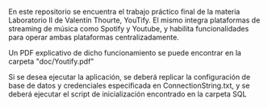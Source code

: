 En este repositorio se encuentra el trabajo práctico final de la materia Laboratorio II de Valentín Thourte, YouTify.
El mismo integra plataformas de streaming de música como Spotify y Youtube, y habilita funcionalidades para operar ambas plataformas centralizadamente.

Un PDF explicativo de dicho funcionamiento se puede encontrar en la carpeta "doc/Youtify.pdf"

Si se desea ejecutar la aplicación, se deberá replicar la configuración de base de datos y credenciales especificada en ConnectionString.txt, y se deberá ejecutar el script de inicialización encontrado en la carpeta SQL
